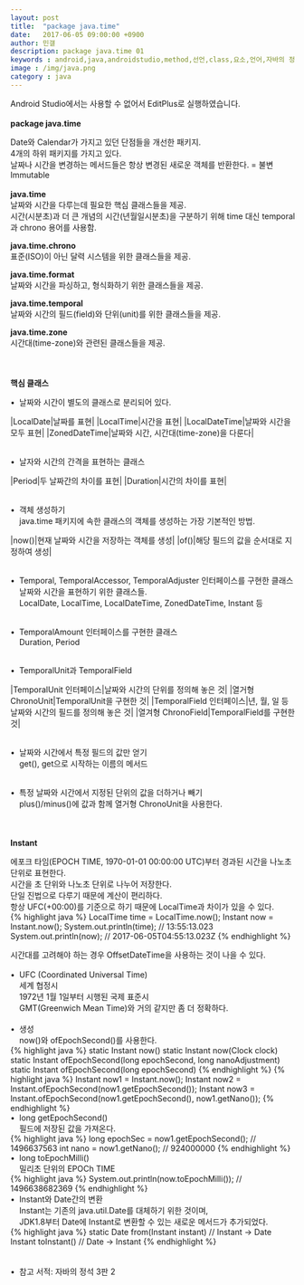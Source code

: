 ```yaml
---
layout: post
title:  "package java.time"
date:   2017-06-05 09:00:00 +0900
author: 민갤
description: package java.time 01
keywords : android,java,androidstudio,method,선언,class,요소,언어,자바의 정석,프로그래밍,package java.time,LocalDate,LocalTime,Instant
image : /img/java.png
category : java
---
```

<div><span class="red">Android Studio에서는 사용할 수 없어서 EditPlus로 실행하였습니다.</span></div>
<br>

<div><strong class="h2">package java.time</strong></div><p></p>
<div>Date와 Calendar가 가지고 있던 단점들을 개선한 패키지.</div>
<div>4개의 하위 패키지를 가지고 있다.</div>
<div>날짜나 시간을 변경하는 메서드들은 항상 변경된 새로운 객체를 반환한다. = 불변Immutable</div>
<br>

<div><strong>java.time</strong></div>
<div>날짜와 시간을 다루는데 필요한 핵심 클래스들을 제공.</div>
<div>시간(시분초)과 더 큰 개념의 시간(년월일시분초)을 구분하기 위해 time 대신 temporal과 chrono 용어를 사용함.</div><p></p>
<div><strong>java.time.chrono</strong></div>
<div>표준(ISO)이 아닌 달력 시스템을 위한 클래스들을 제공.</div><p></p>
<div><strong>java.time.format</strong></div>
<div>날짜와 시간을 파싱하고, 형식화하기 위한 클래스들을 제공.</div><p></p>
<div><strong>java.time.temporal</strong></div>
<div>날짜와 시간의 필드(field)와 단위(unit)를 위한 클래스들을 제공.</div><p></p>
<div><strong>java.time.zone</strong></div>
<div>시간대(time-zone)와 관련된 클래스들을 제공.</div>

<br>
<br>
<br>

<div><strong>핵심 클래스</strong></div><p></p>
<div>&#149;&nbsp; 날짜와 시간이 별도의 클래스로 분리되어 있다.</div>

|LocalDate|날짜를 표현|
|LocalTime|시간을 표현|
|LocalDateTime|날짜와 시간을 모두 표현|
|ZonedDateTime|날짜와 시간, 시간대(time-zone)을 다룬다|

<br>
<div>&#149;&nbsp; 날자와 시간의 간격을 표현하는 클래스</div>

|Period|두 날짜간의 차이를 표현|
|Duration|시간의 차이를 표현|

<br>
<div>&#149;&nbsp; 객체 생성하기</div>
<div>&nbsp; &nbsp; java.time 패키지에 속한 클래스의 객체를 생성하는 가장 기본적인 방법.</div>

|now()|현재 날짜와 시간을 저장하는 객체를 생성|
|of()|해당 필드의 값을 순서대로 지정하여 생성|

<br>
<div>&#149;&nbsp; Temporal, TemporalAccessor, TemporalAdjuster 인터페이스를 구현한 클래스</div>
<div>&nbsp; &nbsp; 날짜와 시간을 표현하기 위한 클래스들.</div>
<div>&nbsp; &nbsp; LocalDate, LocalTime, LocalDateTime, ZonedDateTime, Instant 등</div><p></p>

<br>
<div>&#149;&nbsp; TemporalAmount 인터페이스를 구현한 클래스</div>
<div>&nbsp; &nbsp; Duration, Period</div><p></p>

<br>
<div>&#149;&nbsp; TemporalUnit과 TemporalField</div>

|TemporalUnit 인터페이스|날짜와 시간의 단위를 정의해 놓은 것|
|열거형 ChronoUnit|TemporalUnit을 구현한 것|
|TemporalField 인터페이스|년, 월, 일 등 날짜와 시간의 필드를 정의해 놓은 것|
|열겨형 ChronoField|TemporalField를 구현한 것|

<br>
<div>&#149;&nbsp; 날짜와 시간에서 특정 필드의 값만 얻기</div>
<div>&nbsp; &nbsp; get(), get으로 시작하는 이름의 메서드</div><p></p>

<br>
<div>&#149;&nbsp; 특정 날짜와 시간에서 지정된 단위의 값을 더하거나 빼기</div>
<div>&nbsp; &nbsp; plus()/minus()에 값과 함께 열거형 ChronoUnit을 사용한다.</div>

<br>
<br>
<br>

<div><strong>Instant</strong></div><p></p>
<div>에포크 타임(EPOCH TIME, 1970-01-01 00:00:00 UTC)부터 경과된 시간을 나노초 단위로 표현한다.</div>
<div>시간을 초 단위와 나노초 단위로 나누어 저장한다.</div>
<div>단일 진법으로 다루기 때문에 계산이 편리하다.</div>
<div>항상 UFC(+00:00)를 기준으로 하기 때문에 LocalTime과 차이가 있을 수 있다.</div>
{% highlight java %}
LocalTime time = LocalTime.now();
Instant now = Instant.now();
System.out.println(time);         // 13:55:13.023
System.out.println(now);          // 2017-06-05T04:55:13.023Z
{% endhighlight %}<p></p>
<div>시간대를 고려해야 하는 경우 OffsetDateTime을 사용하는 것이 나을 수 있다.</div>
<br>

<div>&#149;&nbsp; UFC (Coordinated Universal Time)</div>
<div>&nbsp; &nbsp; 세계 협정시</div>
<div>&nbsp; &nbsp; 1972년 1월 1일부터 시행된 국제 표준시</div>
<div>&nbsp; &nbsp; GMT(Greenwich Mean Time)와 거의 같지만 좀 더 정확하다.</div>
<br>

<div>&#149;&nbsp; 생성</div>
<div>&nbsp; &nbsp; now()와 ofEpochSecond()를 사용한다.</div>
{% highlight java %}
static Instant now()
static Instant now(Clock clock)
static Instant ofEpochSecond(long epochSecond, long nanoAdjustment)
static Instant ofEpochSecond(long epochSecond)
{% endhighlight %}
{% highlight java %}
Instant now1 = Instant.now();
Instant now2 = Instant.ofEpochSecond(now1.getEpochSecond());
Instant now3 = Instant.ofEpochSecond(now1.getEpochSecond(), now1.getNano());
{% endhighlight %}
<br>

<div>&#149;&nbsp; long getEpochSecond()</div>
<div>&nbsp; &nbsp; 필드에 저장된 값을 가져온다.</div>
{% highlight java %}
long epochSec = now1.getEpochSecond();      // 1496637563
int nano = now1.getNano();                  // 924000000
{% endhighlight %}
<br>

<div>&#149;&nbsp; long toEpochMilli()</div>
<div>&nbsp; &nbsp; 밀리초 단위의 EPOCh TIME</div>
{% highlight java %}
System.out.println(now.toEpochMilli());     // 1496638682369
{% endhighlight %}
<br>

<div>&#149;&nbsp; Instant와 Date간의 변환</div>
<div>&nbsp; &nbsp; Instant는 기존의 java.util.Date를 대체하기 위한 것이며,</div>
<div>&nbsp; &nbsp; JDK1.8부터 Date에 Instant로 변환할 수 있는 새로운 메서드가 추가되었다.</div>
{% highlight java %}
static Date from(Instant instant)      // Instant → Date
Instant toInstant()                    // Date → Instant
{% endhighlight %}

<br>
<br>
<br>
&#149;&nbsp; 참고 서적: 자바의 정석 3판 2